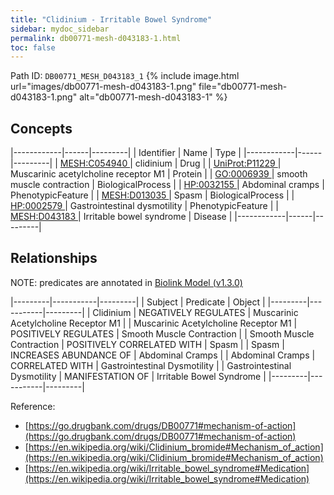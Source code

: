 ```yaml
---
title: "Clidinium - Irritable Bowel Syndrome"
sidebar: mydoc_sidebar
permalink: db00771-mesh-d043183-1.html
toc: false 
---
```



Path ID: `DB00771_MESH_D043183_1`
{% include image.html url="images/db00771-mesh-d043183-1.png" file="db00771-mesh-d043183-1.png" alt="db00771-mesh-d043183-1" %}

## Concepts

|------------|------|---------|
| Identifier | Name | Type    |
|------------|------|---------|
| <a href="https://identifiers.org/MESH:C054940">MESH:C054940 </a> | clidinium | Drug |
| <a href="https://identifiers.org/UniProt:P11229">UniProt:P11229 </a> | Muscarinic acetylcholine receptor M1 | Protein |
| <a href="https://identifiers.org/GO:0006939">GO:0006939 </a> | smooth muscle contraction | BiologicalProcess |
| <a href="https://identifiers.org/HP:0032155">HP:0032155 </a> | Abdominal cramps | PhenotypicFeature |
| <a href="https://identifiers.org/MESH:D013035">MESH:D013035 </a> | Spasm | BiologicalProcess |
| <a href="https://identifiers.org/HP:0002579">HP:0002579 </a> | Gastrointestinal dysmotility | PhenotypicFeature |
| <a href="https://identifiers.org/MESH:D043183">MESH:D043183 </a> | Irritable bowel syndrome | Disease |
|------------|------|---------|

## Relationships


NOTE: predicates are annotated in <a href="https://github.com/biolink/biolink-model/releases/tag/v1.3.0">Biolink Model (v1.3.0)</a>

|---------|-----------|---------|
| Subject | Predicate | Object  |
|---------|-----------|---------|
| Clidinium | NEGATIVELY REGULATES | Muscarinic Acetylcholine Receptor M1 |
| Muscarinic Acetylcholine Receptor M1 | POSITIVELY REGULATES | Smooth Muscle Contraction |
| Smooth Muscle Contraction | POSITIVELY CORRELATED WITH | Spasm |
| Spasm | INCREASES ABUNDANCE OF | Abdominal Cramps |
| Abdominal Cramps | CORRELATED WITH | Gastrointestinal Dysmotility |
| Gastrointestinal Dysmotility | MANIFESTATION OF | Irritable Bowel Syndrome |
|---------|-----------|---------|

Reference: 
  - [https://go.drugbank.com/drugs/DB00771#mechanism-of-action](https://go.drugbank.com/drugs/DB00771#mechanism-of-action)
  - [https://en.wikipedia.org/wiki/Clidinium_bromide#Mechanism_of_action](https://en.wikipedia.org/wiki/Clidinium_bromide#Mechanism_of_action)
  - [https://en.wikipedia.org/wiki/Irritable_bowel_syndrome#Medication](https://en.wikipedia.org/wiki/Irritable_bowel_syndrome#Medication)
